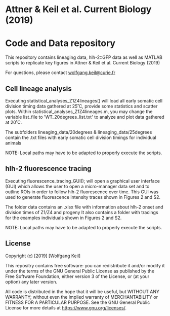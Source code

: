 # Attner & Keil et al. Current Biology (2019)
# Code and Data repository

This repository contains lineaging data, hlh-2::GFP data as well as MATLAB scripts to replicate key figures in
Attner & Keil et al. Current Biology (2019)

For questions, please contact wolfgang.keil@curie.fr

## Cell lineage analysis
Executing statistical_analyses_Z1Z4lineages() will load all early somatic cell division timing 
data gathered at 25˚C, provide some statistics and scatter plots.
Within statistical_analyses_Z1Z4lineages.m, you may change the variable list_file to
'WT_20degrees_list.txt' to analyze and plot data gathered at 20˚C.
 
The subfolders
lineaging_data/20degrees & 
lineaging_data/25degrees 
contain the .txt files with early somatic cell division timings for individual animals

NOTE: Local paths may have to be adapted to properly execute the scripts. 

## hlh-2 fluorescence tracing
Executing fluorescence_tracing_GUI(); will open a graphical user interface (GUI) which allows the user to open a micro-manager data 
set and to outline ROIs in order to follow hlh-2 fluorescence over time. This GUI was used to generate fluorescence intensity traces shown
in Figures 2 and S2. 

The folder data contains an .xlsx file with information about hlh-2 onset and division times of Z1/Z4 and progeny 
It also contains a folder with tracings for the examples individuals shown in Figures 2 and S2.

NOTE: Local paths may have to be adapted to properly execute the scripts. 

## License
Copyright (c) [2019] [Wolfgang Keil]

This repositry contains free software: you can redistribute it and/or modify
it under the terms of the GNU General Public License as published by
the Free Software Foundation, either version 3 of the License, or
(at your option) any later version.

All code is distributed in the hope that it will be useful,
but WITHOUT ANY WARRANTY; without even the implied warranty of
 MERCHANTABILITY or FITNESS FOR A PARTICULAR PURPOSE.  See the
GNU General Public License for more details at <https://www.gnu.org/licenses/>.